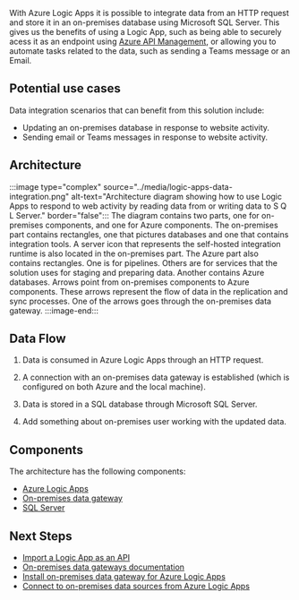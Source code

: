 With Azure Logic Apps it is possible to integrate data from an HTTP request and store it in an on-premises database using Microsoft SQL Server. This gives us the benefits of using a Logic App, such as being able to securely acess it as an endpoint using [Azure API Management][Azure API Management], or allowing you to automate tasks related to the data, such as sending a Teams message or an Email. 

## Potential use cases

Data integration scenarios that can benefit from this solution include:

- Updating an on-premises database in response to website activity.
- Sending email or Teams messages in response to website activity.

## Architecture

:::image type="complex" source="../media/logic-apps-data-integration.png" alt-text="Architecture diagram showing how to use Logic Apps to respond to web activity by reading data from or writing data to S Q L Server." border="false":::
   The diagram contains two parts, one for on-premises components, and one for Azure components. The on-premises part contains rectangles, one that pictures databases and one that contains integration tools. A server icon that represents the self-hosted integration runtime is also located in the on-premises part. The Azure part also contains rectangles. One is for pipelines. Others are for services that the solution uses for staging and preparing data. Another contains Azure databases. Arrows point from on-premises components to Azure components. These arrows represent the flow of data in the replication and sync processes. One of the arrows goes through the on-premises data gateway.
:::image-end:::

## Data Flow

1. Data is consumed in Azure Logic Apps through an HTTP request.

1. A connection with an on-premises data gateway is established (which is configured on both Azure and the local machine).

1. Data is stored in a SQL database through Microsoft SQL Server.

1. Add something about on-premises user working with the updated data.

## Components

The architecture has the following components:

- [Azure Logic Apps][Azure Logic Apps]
- [On-premises data gateway][On-premises data gateway]
- [SQL Server][SQL Server]

## Next Steps
- [Import a Logic App as an API][Import a Logic App as an API]
- [On-premises data gateways documentation][On-premises data gateways documentation]
- [Install on-premises data gateway for Azure Logic Apps][Install on-premises data gateway for Azure Logic Apps]
- [Connect to on-premises data sources from Azure Logic Apps][Connect to on-premises data sources from Azure Logic Apps]

[Azure API Management]: https://azure.microsoft.com/services/api-management/
[Azure Logic Apps]: https://docs.microsoft.com/azure/logic-apps/quickstart-create-first-logic-app-workflow
[Connect to on-premises data sources from Azure Logic Apps]: https://docs.microsoft.com/azure/logic-apps/logic-apps-gateway-connection
[Import a Logic App as an API]: https://docs.microsoft.com/azure/api-management/import-logic-app-as-api
[Install on-premises data gateway for Azure Logic Apps]: https://docs.microsoft.com/azure/logic-apps/logic-apps-gateway-install
[On-premises data gateway]: https://docs.microsoft.com/power-bi/connect-data/service-gateway-onprem
[On-premises data gateways documentation]: https://docs.microsoft.com/data-integration/gateway/
[SQL Server]: https://docs.microsoft.com/sql/?view=sql-server-ver15